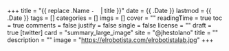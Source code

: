 +++
title = "{{ replace .Name `-` ` ` | title }}"
date = {{ .Date }}
lastmod = {{ .Date }}
tags = []
categories = []
imgs = []
cover = ""
readingTime = true
toc = true
comments = false
justify = false
single = false
license = ""
draft = true
[twitter]
  card = "summary_large_image"
  site = "@jhestolano"
  title = ""
  description = ""
  image = "https://elrobotista.com/elrobotistalab.jpg"
+++

